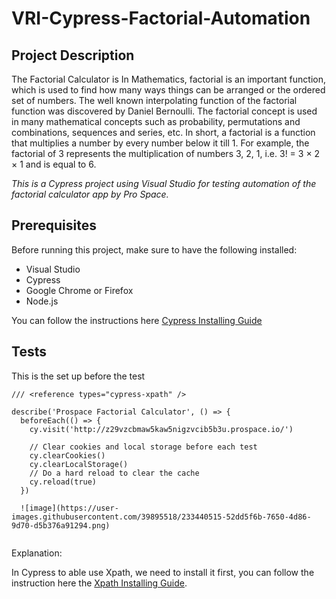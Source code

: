 # VRI-Cypress-Factorial-Automation

## Project Description ##

The Factorial Calculator is In Mathematics, factorial is an important function, which is used to find how many ways things can be arranged or the ordered set of numbers. The well known interpolating function of the factorial function was discovered by Daniel Bernoulli. The factorial concept is used in many mathematical concepts such as probability, permutations and combinations, sequences and series, etc. In short, a factorial is a function that multiplies a number by every number below it till 1. For example, the factorial of 3 represents the multiplication of numbers 3, 2, 1, i.e. 3! = 3 × 2 × 1 and is equal to 6.

*This is a Cypress project using Visual Studio for testing automation of the factorial calculator app by Pro Space.*


## Prerequisites ##

Before running this project, make sure to have the following installed:

   - Visual Studio
   - Cypress
   - Google Chrome or Firefox
   - Node.js

 You can follow the instructions here [Cypress Installing Guide](https://docs.cypress.io/guides/getting-started/installing-cypress)
 
 ## Tests ##

This is the set up before the test
```
/// <reference types="cypress-xpath" />

describe('Prospace Factorial Calculator', () => {
  beforeEach(() => { 
    cy.visit('http://z29vzcbmaw5kaw5nigzvcib5b3u.prospace.io/')

    // Clear cookies and local storage before each test  
    cy.clearCookies()
    cy.clearLocalStorage()
    // Do a hard reload to clear the cache  
    cy.reload(true)
  })
  
  ![image](https://user-images.githubusercontent.com/39895518/233440515-52dd5f6b-7650-4d86-9d70-d5b376a91294.png)


```
Explanation:

In Cypress to able use Xpath, we need to install it first, you can follow the instruction here the [Xpath Installing Guide](https://www.programsbuzz.com/article/cypress-xpath-plugin).
